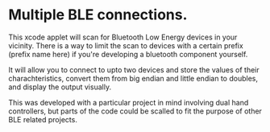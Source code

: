 # Multiple BLE connections.

This xcode applet will scan for Bluetooth Low Energy devices in your vicinity. There is a way to limit the scan to devices with a certain prefix (prefix name here) if you're developing a bluetooth component yourself.

It will allow you to connect to upto two devices and store the values of their charachteristics, convert them from big endian and little endian to doubles, and display the output visually.

This was developed with a particular project in mind involving dual hand controllers, but parts of the code could be scalled to fit the purpose of other BLE related projects.
